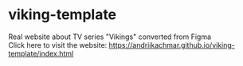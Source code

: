 # viking-template
Real website about TV series "Vikings" converted from Figma\
Click here to visit the website: https://andriikachmar.github.io/viking-template/index.html
